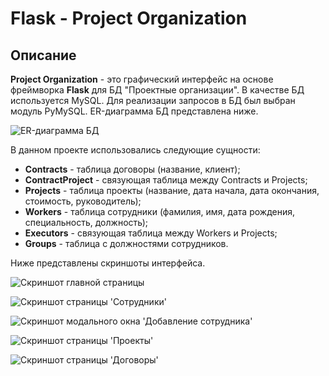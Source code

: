 # Flask - Project Organization

## Описание

**Project Organization** - это графический интерфейс на основе фреймворка **Flask** для БД "Проектные организации". В качестве БД используется MySQL. Для реализации запросов в БД был выбран модуль PyMySQL. ER-диаграмма БД представлена ниже.

![ER-диаграмма БД](https://i.imgur.com/KvaWXwi.jpg "ER-диаграмма БД")

В данном проекте использовались следующие сущности:
* **Contracts** - таблица договоры (название, клиент);
* **ContractProject** - связующая таблица между Contracts и Projects;
* **Projects** - таблица проекты (название, дата начала, дата окончания, стоимость, руководитель);
* **Workers** - таблица сотрудники (фамилия, имя, дата рождения, специальность, должность);
* **Executors** - связующая таблица между Workers и Projects;
* **Groups** - таблица с должностями сотрудников.

Ниже представлены скриншоты интерфейса.

![Скриншот главной страницы](https://i.imgur.com/olaJWIP.jpg "Скриншот главной страницы")

![Скриншот страницы 'Сотрудники'](https://i.imgur.com/WJG8AQz.jpg "Скриншот страницы 'Сотрудники'")

![Скриншот модального окна 'Добавление сотрудника'](https://i.imgur.com/NkuKS4I.jpg "Скриншот модального окна 'Добавление сотрудника'")

![Скриншот страницы 'Проекты'](https://i.imgur.com/1qNOA6o.jpg "Скриншот страницы 'Проекты'")

![Скриншот страницы 'Договоры'](https://i.imgur.com/0EmwMw8.jpg "Скриншот страницы 'Договоры'")
